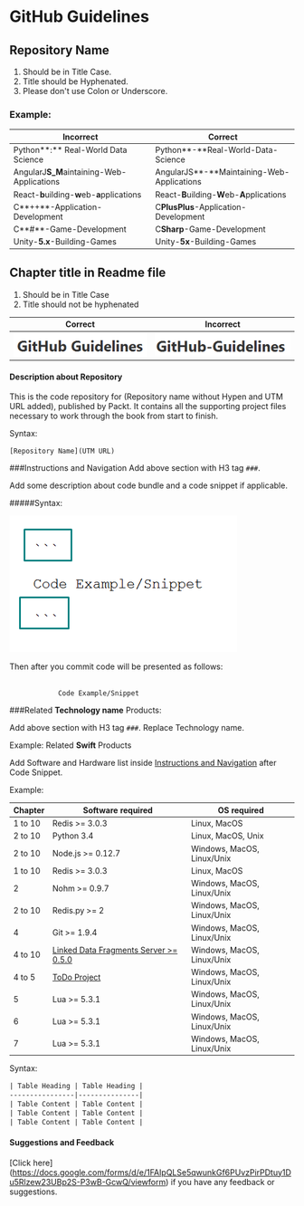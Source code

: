 # GitHub Guidelines

## Repository Name
1. Should be in Title Case.
2. Title should be Hyphenated.
3. Please don't use Colon or Underscore.


### Example:

| Incorrect | Correct |
|-----------|---------|
| Python**:** Real-World Data Science | Python**-**Real-World-Data-Science |
| AngularJ**S_M**aintaining-Web-Applications | AngularJS**-**Maintaining-Web-Applications |
| React-**b**uilding-**w**eb-**a**pplications | React-**B**uilding-**W**eb-**A**pplications |
| C**++**-Application-Development | C**PlusPlus**-Application-Development |
| C**#**-Game-Development | C**Sharp**-Game-Development |
| Unity-**5.x**-Building-Games | Unity-**5x**-Building-Games |



## Chapter title in Readme file
1. Should be in Title Case
2. Title should not be hyphenated


| Correct | Incorrect|
|---------|----------|
| ![GitHub Guidelines](/Screenshot_1.png) | ![GitHub Guidelines](/Screenshot_2.png) |

#### Description about Repository
This is the code repository for (Repository name without Hypen and UTM URL added), published by Packt. It contains all the supporting project files necessary to work through the book from start to finish.

Syntax:
```
[Repository Name](UTM URL)
```
###Instructions and Navigation
Add above section with H3 tag `###`.

Add some description about code bundle and a code snippet if applicable.

#####Syntax:

![Code Snippet](/Screenshot_3.png)

Then after you commit code will be presented as follows:

```

			Code Example/Snippet

```


###Related **Technology name** Products:

Add above section with H3 tag `###`. Replace Technology name.

Example: 
Related **Swift** Products

Add Software and Hardware list inside [Instructions and Navigation](https://github.com/VishalMewadaPackt/GitHub-Guidelines/blob/master/README.md#instructions-and-navigation) after Code Snippet.

Example:

| Chapter  | Software required | OS required |
| ------------- | ------------- | -----------|
| 1 to 10  | Redis >= 3.0.3  | Linux, MacOS |
| 2 to 10  | Python 3.4  | Linux, MacOS, Unix|
| 2 to 10  | Node.js >= 0.12.7  | Windows, MacOS, Linux/Unix |
| 1 to 10  | Redis >= 3.0.3  | Linux, MacOS |
| 2  | Nohm >= 0.9.7  | Windows, MacOS, Linux/Unix |
| 2 to 10  | Redis.py >= 2  | Windows, MacOS, Linux/Unix |
| 4  | Git >= 1.9.4  | Windows, MacOS, Linux/Unix |
| 4 to 10  | [Linked Data Fragments Server >= 0.5.0](https://github.com/jermnelson/linked-data-fragments/tree/development)  | Windows, MacOS, Linux/Unix |
| 4 to 5  | [ToDo Project](https://github.com/amirrajan/nodejs-todo)  | Windows, MacOS, Linux/Unix |
| 5  | Lua >= 5.3.1  | Windows, MacOS, Linux/Unix |
| 6  | Lua >= 5.3.1  | Windows, MacOS, Linux/Unix |
| 7  | Lua >= 5.3.1  | Windows, MacOS, Linux/Unix |

Syntax:

```
| Table Heading | Table Heading |
----------------|---------------|
| Table Content | Table Content |
| Table Content | Table Content |
| Table Content | Table Content |
```

#### Suggestions and Feedback
[Click here] (https://docs.google.com/forms/d/e/1FAIpQLSe5qwunkGf6PUvzPirPDtuy1Du5Rlzew23UBp2S-P3wB-GcwQ/viewform) if you have any feedback or suggestions.
